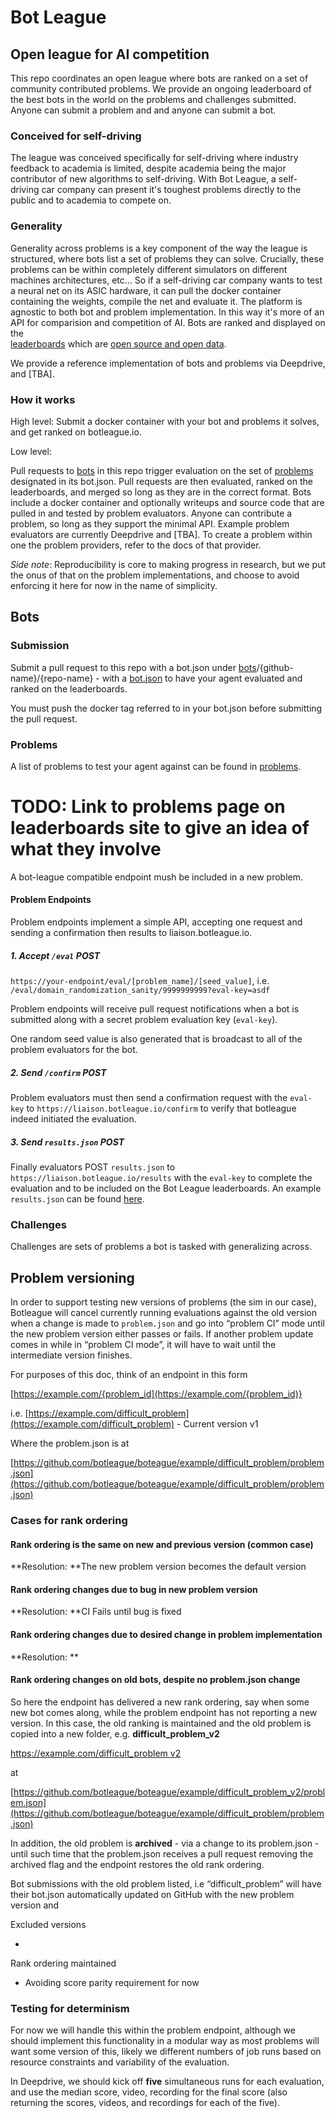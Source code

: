 # Bot League

## Open league for AI competition

This repo coordinates an open league where bots are ranked on a set of community 
contributed problems. We provide an ongoing leaderboard of the best bots in the 
world on the problems and challenges submitted. Anyone can submit
a problem and and anyone can submit a bot.

### Conceived for self-driving
The league was conceived specifically for self-driving where industry feedback to academia is limited, despite academia being the major contributor of new algorithms to self-driving.
With Bot League, a self-driving car company can present it's toughest problems directly to the public and 
to academia to compete on. 

### Generality
Generality across problems is a key component of the way the league is structured, 
where bots list a set of problems they can solve. Crucially, these problems
can be within completely different simulators on different machines architectures, etc... 
So if  a self-driving car company wants to test a neural net on its ASIC hardware,
it can pull the docker container containing the weights, compile the net
and evaluate it. The platform is agnostic to both bot and problem implementation.
In this way it's more of an API for comparision and competition of AI.
Bots are ranked and displayed on the  
[leaderboards](https://botleague.io) which are [open source and open data](https://github.com/voyage/leaderboard-generator/data).

We provide a reference implementation of bots and problems via Deepdrive, and [TBA].
 
### How it works

High level: Submit a docker container with your bot and problems it solves, 
and get ranked on botleague.io.

Low level:

Pull requests to [bots](bots) in this repo trigger evaluation on the set of [problems](problems) designated in its bot.json. Pull requests are then evaluated, ranked on the leaderboards, and merged so long as they are in the correct format. Bots include a docker container and optionally writeups and source code that are pulled in and tested by problem evaluators. Anyone can contribute a problem, so long as they support the minimal API. Example problem evaluators are currently Deepdrive and [TBA]. To create a problem within one the problem providers, refer to the docs of that provider.

_Side note_: Reproducibility is core to making progress in research, but we put the onus of that on the problem implementations, and choose to avoid enforcing it here for now in the name of simplicity.

## Bots

### Submission

Submit a pull request to this repo with a bot.json under [bots](bots)/{github-name}/{repo-name} - with a [bot.json](crizcraig/forward-bot/bot.json) to have your agent 
evaluated and ranked on the leaderboards.
 
You must push the docker tag referred to in your bot.json before submitting the pull request.
 

### Problems

A list of problems to test your agent against can be found
in [problems](problems).

# TODO: Link to problems page on leaderboards site to give an idea of what they involve

A bot-league compatible endpoint mush be included in a new problem.

#### Problem Endpoints

Problem endpoints implement a simple API, accepting one request and sending a confirmation then results to liaison.botleague.io.

##### 1. Accept `/eval` POST

`https://your-endpoint/eval/[problem_name]/[seed_value]`, i.e. `/eval/domain_randomization_sanity/9999999999?eval-key=asdf`


Problem endpoints will receive pull request notifications when a bot is submitted along with a secret problem evaluation key (`eval-key`).

One random seed value is also generated that is broadcast to all of the problem evaluators for the bot.

##### 2. Send `/confirm` POST

Problem evaluators must then send a confirmation request with the `eval-key` to `https://liaison.botleague.io/confirm` to verify that botleague indeed initiated the evaluation.

##### 3. Send `results.json` POST

Finally evaluators POST `results.json` to `https://liaison.botleague.io/results` with the `eval-key` to complete the evaluation and to be included on the Bot League leaderboards. An example `results.json` can be found [here](problems/example_results/results.json).


### Challenges

Challenges are sets of problems a bot is tasked with generalizing across. 

## Problem versioning

In order to support testing new versions of problems (the sim in our case), Botleague will cancel currently running evaluations against the old version when a change is made to `problem.json` and go into “problem CI” mode until the new problem version either passes or fails. If another problem update comes in while in “problem CI mode”, it will have to wait until the intermediate version finishes.

For purposes of this doc, think of an endpoint in this form

 [https://example.com/{problem_id](https://example.com/{problem_id)}

i.e. [https://example.com/difficult_problem](https://example.com/difficult_problem) - Current version v1

Where the problem.json is at

[https://github.com/botleague/boteague/example/difficult_problem/problem.json](https://github.com/botleague/boteague/example/difficult_problem/problem.json)


### Cases for rank ordering


#### Rank ordering is the same on new and previous version (common case)

**Resolution: **The new problem version becomes the default version


#### Rank ordering changes due to bug in new problem version

**Resolution: **CI Fails until bug is fixed


#### Rank ordering changes due to desired change in problem implementation

**Resolution: **


#### Rank ordering changes on old bots, despite no problem.json change

So here the endpoint has delivered a new rank ordering, say when some new bot comes along, while the problem endpoint has not reporting a new version. In this case, the old ranking is maintained and the old problem is copied into a new folder, e.g. **difficult_problem_v2** 

 [https://example.com/difficult_problem v2](https://example.com/difficult_problem)

at

[https://github.com/botleague/boteague/example/difficult_problem_v2/problem.json](https://github.com/botleague/boteague/example/difficult_problem/problem.json)

In addition, the old problem is **archived** - via a change to its problem.json - until such time that the problem.json receives a pull request removing the archived flag and the endpoint restores the old rank ordering.

Bot submissions with the old problem listed, i.e “difficult_problem” will have their bot.json automatically updated on GitHub with the new problem version and 

Excluded versions



*   

Rank ordering maintained



*   Avoiding score parity requirement for now


### Testing for determinism

For now we will handle this within the problem endpoint, although we should implement this functionality in a modular way as most problems will want some version of this, likely we different numbers of job runs based on resource constraints and variability of the evaluation.

In Deepdrive, we should kick off **five** simultaneous runs for each evaluation, and use the median score, video, recording for the final score (also returning the scores, videos, and recordings for each of the five).
